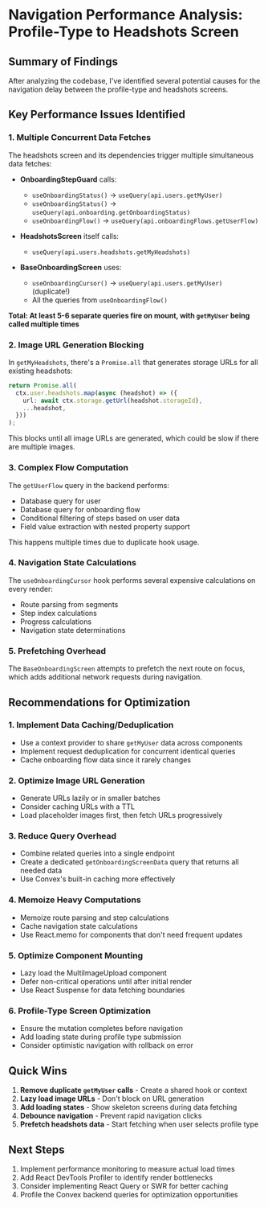 # Navigation Performance Analysis: Profile-Type to Headshots Screen

## Summary of Findings

After analyzing the codebase, I've identified several potential causes for the navigation delay between the profile-type and headshots screens.

## Key Performance Issues Identified

### 1. Multiple Concurrent Data Fetches

The headshots screen and its dependencies trigger multiple simultaneous data fetches:

- **OnboardingStepGuard** calls:
  - `useOnboardingStatus()` → `useQuery(api.users.getMyUser)`
  - `useOnboardingStatus()` → `useQuery(api.onboarding.getOnboardingStatus)`
  - `useOnboardingFlow()` → `useQuery(api.onboardingFlows.getUserFlow)`

- **HeadshotsScreen** itself calls:
  - `useQuery(api.users.headshots.getMyHeadshots)`

- **BaseOnboardingScreen** uses:
  - `useOnboardingCursor()` → `useQuery(api.users.getMyUser)` (duplicate!)
  - All the queries from `useOnboardingFlow()`

**Total: At least 5-6 separate queries fire on mount, with `getMyUser` being called multiple times**

### 2. Image URL Generation Blocking

In `getMyHeadshots`, there's a `Promise.all` that generates storage URLs for all existing headshots:

```typescript
return Promise.all(
  ctx.user.headshots.map(async (headshot) => ({
    url: await ctx.storage.getUrl(headshot.storageId),
    ...headshot,
  }))
);
```

This blocks until all image URLs are generated, which could be slow if there are multiple images.

### 3. Complex Flow Computation

The `getUserFlow` query in the backend performs:

- Database query for user
- Database query for onboarding flow
- Conditional filtering of steps based on user data
- Field value extraction with nested property support

This happens multiple times due to duplicate hook usage.

### 4. Navigation State Calculations

The `useOnboardingCursor` hook performs several expensive calculations on every render:

- Route parsing from segments
- Step index calculations
- Progress calculations
- Navigation state determinations

### 5. Prefetching Overhead

The `BaseOnboardingScreen` attempts to prefetch the next route on focus, which adds additional network requests during navigation.

## Recommendations for Optimization

### 1. Implement Data Caching/Deduplication

- Use a context provider to share `getMyUser` data across components
- Implement request deduplication for concurrent identical queries
- Cache onboarding flow data since it rarely changes

### 2. Optimize Image URL Generation

- Generate URLs lazily or in smaller batches
- Consider caching URLs with a TTL
- Load placeholder images first, then fetch URLs progressively

### 3. Reduce Query Overhead

- Combine related queries into a single endpoint
- Create a dedicated `getOnboardingScreenData` query that returns all needed data
- Use Convex's built-in caching more effectively

### 4. Memoize Heavy Computations

- Memoize route parsing and step calculations
- Cache navigation state calculations
- Use React.memo for components that don't need frequent updates

### 5. Optimize Component Mounting

- Lazy load the MultiImageUpload component
- Defer non-critical operations until after initial render
- Use React Suspense for data fetching boundaries

### 6. Profile-Type Screen Optimization

- Ensure the mutation completes before navigation
- Add loading state during profile type submission
- Consider optimistic navigation with rollback on error

## Quick Wins

1. **Remove duplicate `getMyUser` calls** - Create a shared hook or context
2. **Lazy load image URLs** - Don't block on URL generation
3. **Add loading states** - Show skeleton screens during data fetching
4. **Debounce navigation** - Prevent rapid navigation clicks
5. **Prefetch headshots data** - Start fetching when user selects profile type

## Next Steps

1. Implement performance monitoring to measure actual load times
2. Add React DevTools Profiler to identify render bottlenecks
3. Consider implementing React Query or SWR for better caching
4. Profile the Convex backend queries for optimization opportunities

